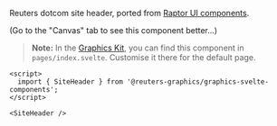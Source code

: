 Reuters dotcom site header, ported from [Raptor UI components](https://github.com/tr/rcom-arc_raptor-ui/tree/develop/packages/rcom-raptor-ui_common/src/components/site-header).

(Go to the "Canvas" tab to see this component better...)

> **Note:** In the [Graphics Kit](https://github.com/reuters-graphics/bluprint_graphics-kit/blob/master/pages/index.svelte), you can find this component in `pages/index.svelte`. Customise it there for the default page.

```svelte
<script>
  import { SiteHeader } from '@reuters-graphics/graphics-svelte-components';
</script>

<SiteHeader />
```
